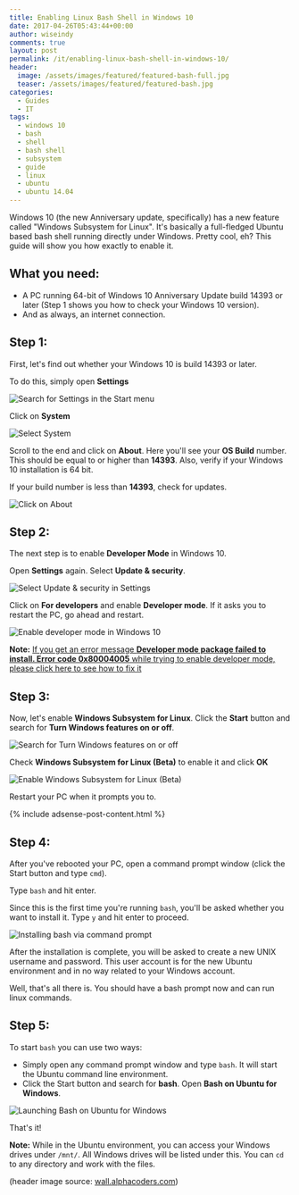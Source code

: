 ```yaml
---
title: Enabling Linux Bash Shell in Windows 10
date: 2017-04-26T05:43:44+00:00
author: wiseindy
comments: true
layout: post
permalink: /it/enabling-linux-bash-shell-in-windows-10/
header:
  image: /assets/images/featured/featured-bash-full.jpg
  teaser: /assets/images/featured/featured-bash.jpg
categories:
  - Guides
  - IT
tags:
  - windows 10
  - bash
  - shell
  - bash shell
  - subsystem
  - guide
  - linux
  - ubuntu
  - ubuntu 14.04
---
```


Windows 10 (the new Anniversary update, specifically) has a new feature called "Windows Subsystem for Linux". It's basically a full-fledged Ubuntu based bash shell running directly under Windows. Pretty cool, eh? This guide will show you how exactly to enable it.

<!--more-->
## What you need:

* A PC running 64-bit of Windows 10 Anniversary Update build 14393 or later (Step 1 shows you how to check your Windows 10 version).
* And as always, an internet connection.

## Step 1:

First, let's find out whether your Windows 10 is build 14393 or later.

To do this, simply open **Settings**

![Search for Settings in the Start menu](/assets/images/posts/2017-04-26-enabling-linux-bash-shell-in-windows-10-001.png "Search for Settings in the Start menu")

Click on **System**

![Select System](/assets/images/posts/2017-04-26-enabling-linux-bash-shell-in-windows-10-002.png "Select System")

Scroll to the end and click on **About**.
Here you'll see your **OS Build** number. This should be equal to or higher than **14393**. Also, verify if your Windows 10 installation is 64 bit.

If your build number is less than **14393**, check for updates.

![Click on About](/assets/images/posts/2017-04-26-enabling-linux-bash-shell-in-windows-10-003.png "Click on About")

## Step 2:

The next step is to enable **Developer Mode** in Windows 10.

Open **Settings** again. Select **Update & security**.

![Select Update & security in Settings](/assets/images/posts/2017-04-26-enabling-linux-bash-shell-in-windows-10-004.png "Select Update & security in Settings")

Click on **For developers** and enable **Developer mode**. If it asks you to restart the PC, go ahead and restart.

![Enable developer mode in Windows 10](/assets/images/posts/2017-04-26-enabling-linux-bash-shell-in-windows-10-005.png "Select For developers and enable developer mode")

**Note:** [If you get an error message **Developer mode package failed to install. Error code 0x80004005** while trying to enable developer mode, please click here to see how to fix it](/it/windows-10-developer-mode-fix-error-0x80004005/)

## Step 3:

Now, let's enable **Windows Subsystem for Linux**. Click the **Start** button and search for **Turn Windows features on or off**.

![Search for Turn Windows features on or off](/assets/images/posts/2017-04-26-enabling-linux-bash-shell-in-windows-10-006.png "Search for Turn Windows features on or off")

Check **Windows Subsystem for Linux (Beta)** to enable it and click **OK**

![Enable Windows Subsystem for Linux (Beta)](/assets/images/posts/2017-04-26-enabling-linux-bash-shell-in-windows-10-007.png "Enable Windows Subsystem for Linux (Beta)")

Restart your PC when it prompts you to.

<div class="row">
  <div class="col-12">
    {% include adsense-post-content.html %}
  </div>
</div>

## Step 4:

After you've rebooted your PC, open a command prompt window (click the Start button and type `cmd`).

Type `bash` and hit enter.

Since this is the first time you're running `bash`, you'll be asked whether you want to install it. Type `y` and hit enter to proceed.

![Installing bash via command prompt](/assets/images/posts/2017-04-26-enabling-linux-bash-shell-in-windows-10-008.png "Installing bash via command prompt")

After the installation is complete, you will be asked to create a new UNIX username and password. This user account is for the new Ubuntu environment and in no way related to your Windows account.

Well, that's all there is. You should have a bash prompt now and can run linux commands.

## Step 5:

To start `bash` you can use two ways:

* Simply open any command prompt window and type `bash`. It will start the Ubuntu command line environment.
* Click the Start button and search for **bash**. Open **Bash on Ubuntu for Windows**.

![Launching Bash on Ubuntu for Windows](/assets/images/posts/2017-04-26-enabling-linux-bash-shell-in-windows-10-008.png "Search for Bash on Ubuntu for Windows")

That's it!

**Note:** While in the Ubuntu environment, you can access your Windows drives under `/mnt/`. All Windows drives will be listed under this. You can `cd` to any directory and work with the files.

(header image source: [wall.alphacoders.com](https://wall.alphacoders.com/big.php?i=520207))
